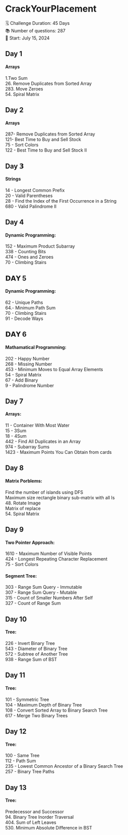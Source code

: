 # CrackYourPlacement
 🗓 Challenge Duration: 45 Days <br>
 📚 Number of questions: 287 <br>
 🚀 Start: July 15, 2024

## Day 1
#### Arrays
1.Two Sum <br>
26. Remove Duplicates from Sorted Array <br>
283. Move Zeroes <br>
54. Spiral Matrix <br>

## Day 2
#### Arrays
287- Remove Duplicates from Sorted Array <br>
121- Best Time to Buy and Sell Stock <br>
75 - Sort Colors <br>
122 - Best Time to Buy and Sell Stock II <br>

## Day 𝟯
#### Strings
14 - Longest Common Prefix <br>
20 - Valid Parentheses <br>
28 - Find the Index of the First Occurrence in a String <br>
680 - Valid Palindrome II <br>

## Day 4
#### Dynamic Programming:
152 - Maximum Product Subarray <br>
338 - Counting Bits <br> 
474 - Ones and Zeroes <br>
70 - Climbing Stairs <br>

## 𝗗𝗔𝗬 5 
#### Dynamic Programming:
62 - Unique Paths <br>
64.- Minimum Path Sum <br>
70 - Climbing Stairs  <br>
91 -  Decode Ways <br>

## 𝗗𝗔𝗬 6
#### Mathamatical Programming:
202 -  Happy Number <br>
268 - Missing Number <br>
453 - Minimum Moves to Equal Array Elements <br>
54 - Spiral Matrix <br>
67 - Add Binary <br>
9 - Palindrome Number <br>

## Day 7
#### Arrays:
11 - Container With Most Water <br>
15 - 3Sum <br>
18 - 4Sum <br>
442 - Find All Duplicates in an Array <br>
974 - Subarray Sums <br>
1423 - Maximum Points You Can Obtain from cards <br>

## Day 8
#### Matrix Porblems:
Find the number of islands using DFS <br>
Maximum size rectangle binary sub-matrix with all Is <br>
48. Rotate Image <br>
Matrix of  replace <br>
54. Spiral Matrix <br>

## Day 9
#### Two Pointer Approach:
1610 - Maximum Number of Visible Points <br>
424 - Longest Repeating Character Replacement <br>
75 - Sort Colors<br>
#### Segment Tree:
303 - Range Sum Query - Immutable <br>
307 - Range Sum Query - Mutable <br>
315 - Count of Smaller Numbers After Self <br>
327 - Count of Range Sum <br>

## Day 10
#### Tree:
226 - Invert Binary Tree <br> 
543 - Diameter of Binary Tree <br>
572 - Subtree of Another Tree <br>
938 - Range Sum of BST <br>

## Day 11
#### Tree:
101 - Symmetric Tree <br>
104 - Maximum Depth of Binary Tree <br>
108 - Convert Sorted Array to Binary Search Tree <br>
617 - Merge Two Binary Trees <br>

## Day 12
#### Tree:
100 - Same Tree <br>
112 - Path Sum <br>
235 - Lowest Common Ancestor of a Binary Search Tree <br>
257 - Binary Tree Paths <br>

## Day 13
#### Tree:
Predecessor and Successor <br>
94. Binary Tree Inorder Traversal <br>
404. Sum of Left Leaves <br>
530. Minimum Absolute Difference in BST <br>
